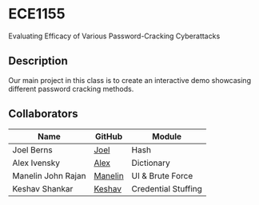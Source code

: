 # ECE1155
Evaluating Efficacy of Various Password-Cracking Cyberattacks 

## Description
Our main project in this class is to create an interactive demo showcasing different password cracking methods.

## Collaborators
| Name | GitHub | Module |
| ----------- | ----------- | ----------- |
| Joel Berns | [Joel](https://github.com/joelnberns) | Hash |
| Alex Ivensky | [Alex](https://github.com/alexivensky) | Dictionary |
| Manelin John Rajan | [Manelin](https://github.com/maj214pittedu) | UI & Brute Force |
| Keshav Shankar | [Keshav](https://github.com/keshavshankar08) | Credential Stuffing |